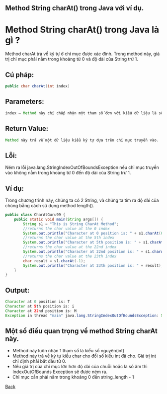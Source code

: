 Method String charAt() trong Java với ví dụ.
---

# Method String charAt() trong Java là gì ?
Method charAt trả về ký tự ở chỉ mục được xác đinh. Trong method này, giá trị chỉ mục phải nằm trong khoảng từ 0 và độ dài của String trừ 1.

## Cú pháp:
```java
public char charAt(int index)
```
## Parameters:
```java
index – Method này chỉ chấp nhận một tham số đơn với kiểu dữ liệu là số nguyên.
```

## Return Value:
```java
Method này trả về một dữ liệu kiểu ký tự dựa trên chỉ mục truyền vào.
```

## Lỗi:
Ném ra lỗi java.lang.StringIndexOutOfBoundsException nếu chỉ mục truyền vào không nằm trong khoảng từ 0 đến độ dài của String trừ 1.

## Ví dụ:
Trong chương trình này, chúng ta có 2 String, và chúng ta tìm ra độ dài của chúng bằng cách sử dụng method length().
```java
public class CharAtGuru99 {
    public static void main(String args[]) {
        String s1 = "This is String CharAt Method";
        //returns the char value at the 0 index
        System.out.println("Character at 0 position is: " + s1.charAt(0));
        //returns the char value at the 5th index
        System.out.println("Character at 5th position is: " + s1.charAt(5));
        //returns the char value at the 22nd index
        System.out.println("Character at 22nd position is: " + s1.charAt(22));
        //returns the char value at the 23th index
        char result = s1.charAt(-1);
        System.out.println("Character at 23th position is: " + result);
    }
}
```

## Output:
```java
Character at 0 position is: T
Character at 5th position is: i
Character at 22nd position is: M
Exception in thread "main" java.lang.StringIndexOutOfBoundsException: String index out of range: -1
```

## Một số điều quan trọng về method String charAt này.
- Method này luôn nhận 1 tham số là kiểu số nguyên(int)
- Method này trả về ký tự kiểu char cho đối số kiểu int đã cho. Giá trị int chỉ định phải bắt đầu từ 0.
- Nếu giá trị của chỉ mục lớn hơn độ dài của chuỗi hoặc là số âm thì IndexOutOfBounds Exception sẽ được ném ra.
- Chỉ mục cần phải nằm trong khoảng 0 đến string_length - 1

[Back](./)
